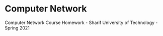 # Computer Network
Computer Network Course Homework - Sharif University of Technology - Spring 2021
